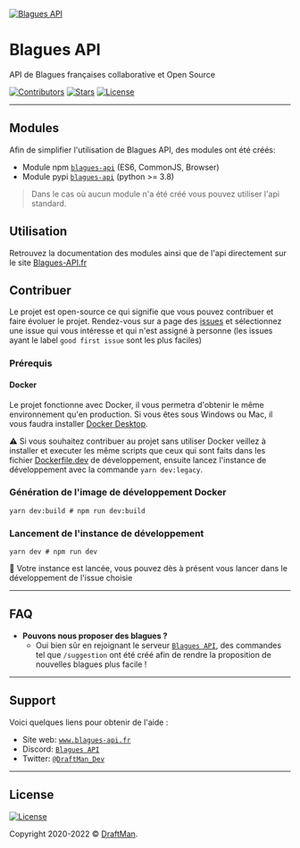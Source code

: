 [![Blagues API](https://raw.githubusercontent.com/Blagues-API/api/master/src/public/logo.png)](http://www.blagues-api.fr)

# Blagues API

API de Blagues françaises collaborative et Open Source

[![Contributors](https://img.shields.io/github/contributors/Blagues-API/api.svg?style=for-the-badge)](https://github.com/Blagues-API/api/graphs/contributors)
[![Stars](https://img.shields.io/github/stars/Blagues-API/api.svg?style=for-the-badge)](https://github.com/Blagues-API/api/stargazers)
[![License](https://img.shields.io/github/license/Blagues-API/api?style=for-the-badge)](https://github.com/Blagues-API/api/blob/master/LICENCE)

---

## Modules

Afin de simplifier l'utilisation de Blagues API, des modules ont été créés:

- Module npm [`blagues-api`](https://www.npmjs.com/package/blagues-api) (ES6,
  CommonJS, Browser)
- Module pypi [`blagues-api`](https://pypi.org/project/blagues-api) (python >=
  3.8)

> Dans le cas où aucun module n'a été créé vous pouvez utiliser l'api standard.

## Utilisation

Retrouvez la documentation des modules ainsi que de l'api directement sur le site [Blagues-API.fr](https://www.blagues-api.fr)

## Contribuer

Le projet est open-source ce qui signifie que vous pouvez contribuer et faire évoluer le projet.
Rendez-vous sur a page des [issues](https://github.com/Blagues-API/blagues-api/issues) et sélectionnez une issue qui vous intéresse et qui n'est assigné à personne (les issues ayant le label `good first issue` sont les plus faciles)

### Prérequis

#### Docker

Le projet fonctionne avec Docker, il vous permetra d'obtenir le même environnement qu'en production.
Si vous êtes sous Windows ou Mac, il vous faudra installer [Docker Desktop](https://www.docker.com/products/docker-desktop).

⚠️ Si vous souhaitez contribuer au projet sans utiliser Docker veillez à installer et executer les même scripts que ceux qui sont faits dans les fichier [Dockerfile.dev](https://github.com/Blagues-API/blagues-api/blob/dev/docker/Dockerfile.dev) de développement, ensuite lancez l'instance de développement avec la commande `yarn dev:legacy`.

### Génération de l'image de développement Docker

```
yarn dev:build # npm run dev:build
```

### Lancement de l'instance de développement

```
yarn dev # npm run dev
```

🎉 Votre instance est lancée, vous pouvez dès à présent vous lancer dans le développement de l'issue choisie

---

## FAQ

- **Pouvons nous proposer des blagues ?**
  - Oui bien sûr en rejoignant le serveur
    <a href="https://discord.gg/PPNpVaF" target="_blank">`Blagues API`</a>, des commandes tel que `/suggestion` ont été créé afin de rendre la proposition de nouvelles blagues plus facile !

---

## Support

Voici quelques liens pour obtenir de l'aide :

- Site web:
  <a href="https://www.blagues-api.fr" target="_blank">`www.blagues-api.fr`</a>
- Discord:
  <a href="https://discord.gg/PPNpVaF" target="_blank">`Blagues API`</a>
- Twitter:
  <a href="http://twitter.com/DraftMan_Dev" target="_blank">`@DraftMan_Dev`</a>

---

## License

[![License](https://img.shields.io/github/license/Blagues-API/api?style=for-the-badge)](https://github.com/Blagues-API/api/blob/master/LICENCE)

Copyright 2020-2022 ©
<a href="https://www.draftman.fr" target="_blank">DraftMan</a>.
